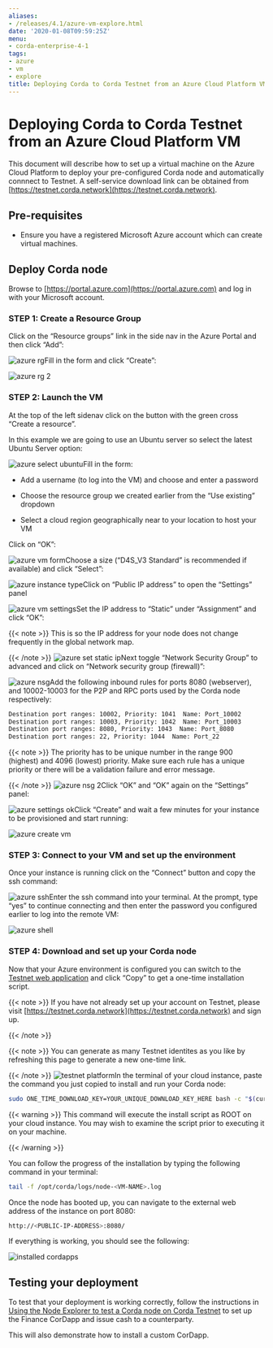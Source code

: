 ```yaml
---
aliases:
- /releases/4.1/azure-vm-explore.html
date: '2020-01-08T09:59:25Z'
menu:
- corda-enterprise-4-1
tags:
- azure
- vm
- explore
title: Deploying Corda to Corda Testnet from an Azure Cloud Platform VM
---
```



# Deploying Corda to Corda Testnet from an Azure Cloud Platform VM

This document will describe how to set up a virtual machine on the Azure Cloud Platform to deploy your pre-configured
            Corda node and automatically connnect to Testnet. A self-service download link can be obtained from
            [https://testnet.corda.network](https://testnet.corda.network).


## Pre-requisites


* Ensure you have a registered Microsoft Azure account which can create virtual machines.



## Deploy Corda node

Browse to [https://portal.azure.com](https://portal.azure.com) and log in with your Microsoft account.


### STEP 1: Create a Resource Group

Click on the “Resource groups” link in the side nav in the Azure Portal and then click “Add”:

![azure rg](/en/images/azure-rg.png "azure rg")Fill in the form and click “Create”:

![azure rg 2](/en/images/azure-rg-2.png "azure rg 2")
### STEP 2: Launch the VM

At the top of the left sidenav click on the button with the green cross “Create a resource”.

In this example we are going to use an Ubuntu server so select the latest Ubuntu Server option:

![azure select ubuntu](/en/images/azure-select-ubuntu.png "azure select ubuntu")Fill in the form:


* Add a username (to log into the VM) and choose and enter a password


* Choose the resource group we created earlier from the “Use existing” dropdown


* Select a cloud region geographically near to your location to host your VM


Click on “OK”:

![azure vm form](/en/images/azure-vm-form.png "azure vm form")Choose a size (“D4S_V3 Standard” is recommended if available) and click “Select”:

![azure instance type](/en/images/azure-instance-type.png "azure instance type")Click on “Public IP address” to open the “Settings” panel

![azure vm settings](/en/images/azure-vm-settings.png "azure vm settings")Set the IP address to “Static” under “Assignment” and click “OK”:


{{< note >}}
This is so the IP address for your node does not change frequently in the global network map.

{{< /note >}}
![azure set static ip](/en/images/azure-set-static-ip.png "azure set static ip")Next toggle “Network Security Group” to advanced and click on “Network security group (firewall)”:

![azure nsg](/en/images/azure-nsg.png "azure nsg")Add the following inbound rules for ports 8080 (webserver), and 10002-10003 for the P2P and RPC ports used by the Corda
                    node respectively:

```bash
Destination port ranges: 10002, Priority: 1041  Name: Port_10002
Destination port ranges: 10003, Priority: 1042  Name: Port_10003
Destination port ranges: 8080, Priority: 1043  Name: Port_8080
Destination port ranges: 22, Priority: 1044  Name: Port_22
```

{{< note >}}
The priority has to be unique number in the range 900 (highest) and 4096 (lowest) priority. Make sure each
                        rule has a unique priority or there will be a validation failure and error message.

{{< /note >}}
![azure nsg 2](/en/images/azure-nsg-2.png "azure nsg 2")Click “OK” and “OK” again on the “Settings” panel:

![azure settings ok](/en/images/azure-settings-ok.png "azure settings ok")Click “Create” and wait a few minutes for your instance to be provisioned and start running:

![azure create vm](/en/images/azure-create-vm.png "azure create vm")
### STEP 3: Connect to your VM and set up the environment

Once your instance is running click on the “Connect” button and copy the ssh command:

![azure ssh](/en/images/azure-ssh.png "azure ssh")Enter the ssh command into your terminal. At the prompt, type “yes” to continue connecting and then enter the password
                    you configured earlier to log into the remote VM:

![azure shell](/en/images/azure-shell.png "azure shell")
### STEP 4: Download and set up your Corda node

Now that your Azure environment is configured you can switch to the
                    [Testnet web application](https://testnet.corda.network/platform) and click “Copy” to get a one-time installation
                    script.


{{< note >}}
If you have not already set up your account on Testnet, please visit [https://testnet.corda.network](https://testnet.corda.network) and sign
                        up.

{{< /note >}}

{{< note >}}
You can generate as many Testnet identites as you like by refreshing this page to generate a new one-time
                        link.

{{< /note >}}
![testnet platform](/en/images/testnet-platform.png "testnet platform")In the terminal of your cloud instance, paste the command you just copied to install and run your Corda node:

```bash
sudo ONE_TIME_DOWNLOAD_KEY=YOUR_UNIQUE_DOWNLOAD_KEY_HERE bash -c "$(curl -L https://testnet.corda.network/api/user/node/install.sh)"
```

{{< warning >}}
This command will execute the install script as ROOT on your cloud instance. You may wish to examine the
                        script prior to executing it on your machine.

{{< /warning >}}

You can follow the progress of the installation by typing the following command in your terminal:

```bash
tail -f /opt/corda/logs/node-<VM-NAME>.log
```
Once the node has booted up, you can navigate to the external web address of the instance on port 8080:

```bash
http://<PUBLIC-IP-ADDRESS>:8080/
```
If everything is working, you should see the following:

![installed cordapps](/en/images/installed-cordapps.png "installed cordapps")
## Testing your deployment

To test that your deployment is working correctly, follow the instructions in [Using the Node Explorer to test a Corda node on Corda Testnet](testnet-explorer-corda.md) to set up
                the Finance CorDapp and issue cash to a counterparty.

This will also demonstrate how to install a custom CorDapp.


